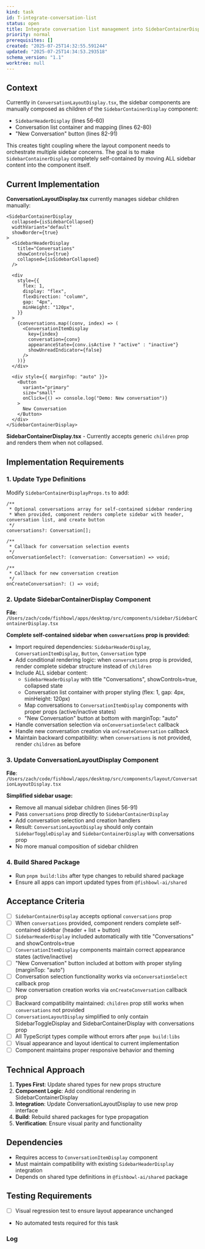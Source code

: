 ```yaml
---
kind: task
id: T-integrate-conversation-list
status: open
title: Integrate conversation list management into SidebarContainerDisplay component
priority: normal
prerequisites: []
created: "2025-07-25T14:32:55.591244"
updated: "2025-07-25T14:34:53.293518"
schema_version: "1.1"
worktree: null
---
```


## Context

Currently in `ConversationLayoutDisplay.tsx`, the sidebar components are manually composed as children of the `SidebarContainerDisplay` component:

- `SidebarHeaderDisplay` (lines 56-60)
- Conversation list container and mapping (lines 62-80)
- "New Conversation" button (lines 82-91)

This creates tight coupling where the layout component needs to orchestrate multiple sidebar concerns. The goal is to make `SidebarContainerDisplay` completely self-contained by moving ALL sidebar content into the component itself.

## Current Implementation

**ConversationLayoutDisplay.tsx** currently manages sidebar children manually:

```tsx
<SidebarContainerDisplay
  collapsed={isSidebarCollapsed}
  widthVariant="default"
  showBorder={true}
>
  <SidebarHeaderDisplay
    title="Conversations"
    showControls={true}
    collapsed={isSidebarCollapsed}
  />

  <div
    style={{
      flex: 1,
      display: "flex",
      flexDirection: "column",
      gap: "4px",
      minHeight: "120px",
    }}
  >
    {conversations.map((conv, index) => (
      <ConversationItemDisplay
        key={index}
        conversation={conv}
        appearanceState={conv.isActive ? "active" : "inactive"}
        showUnreadIndicator={false}
      />
    ))}
  </div>

  <div style={{ marginTop: "auto" }}>
    <Button
      variant="primary"
      size="small"
      onClick={() => console.log("Demo: New conversation")}
    >
      New Conversation
    </Button>
  </div>
</SidebarContainerDisplay>
```

**SidebarContainerDisplay.tsx** - Currently accepts generic `children` prop and renders them when not collapsed.

## Implementation Requirements

### 1. Update Type Definitions

Modify `SidebarContainerDisplayProps.ts` to add:

```tsx
/**
 * Optional conversations array for self-contained sidebar rendering
 * When provided, component renders complete sidebar with header, conversation list, and create button
 */
conversations?: Conversation[];

/**
 * Callback for conversation selection events
 */
onConversationSelect?: (conversation: Conversation) => void;

/**
 * Callback for new conversation creation
 */
onCreateConversation?: () => void;
```

### 2. Update SidebarContainerDisplay Component

**File**: `/Users/zach/code/fishbowl/apps/desktop/src/components/sidebar/SidebarContainerDisplay.tsx`

**Complete self-contained sidebar when `conversations` prop is provided:**

- Import required dependencies: `SidebarHeaderDisplay`, `ConversationItemDisplay`, `Button`, `Conversation` type
- Add conditional rendering logic: when `conversations` prop is provided, render complete sidebar structure instead of `children`
- Include ALL sidebar content:
  - `SidebarHeaderDisplay` with title "Conversations", showControls=true, collapsed state
  - Conversation list container with proper styling (flex: 1, gap: 4px, minHeight: 120px)
  - Map conversations to `ConversationItemDisplay` components with proper props (active/inactive states)
  - "New Conversation" button at bottom with marginTop: "auto"
- Handle conversation selection via `onConversationSelect` callback
- Handle new conversation creation via `onCreateConversation` callback
- Maintain backward compatibility: when `conversations` is not provided, render `children` as before

### 3. Update ConversationLayoutDisplay Component

**File**: `/Users/zach/code/fishbowl/apps/desktop/src/components/layout/ConversationLayoutDisplay.tsx`

**Simplified sidebar usage:**

- Remove all manual sidebar children (lines 56-91)
- Pass `conversations` prop directly to `SidebarContainerDisplay`
- Add conversation selection and creation handlers
- Result: `ConversationLayoutDisplay` should only contain `SidebarToggleDisplay` and `SidebarContainerDisplay` with conversations prop
- No more manual composition of sidebar children

### 4. Build Shared Package

- Run `pnpm build:libs` after type changes to rebuild shared package
- Ensure all apps can import updated types from `@fishbowl-ai/shared`

## Acceptance Criteria

- [ ] `SidebarContainerDisplay` accepts optional `conversations` prop
- [ ] When `conversations` provided, component renders complete self-contained sidebar (header + list + button)
- [ ] `SidebarHeaderDisplay` included automatically with title "Conversations" and showControls=true
- [ ] `ConversationItemDisplay` components maintain correct appearance states (active/inactive)
- [ ] "New Conversation" button included at bottom with proper styling (marginTop: "auto")
- [ ] Conversation selection functionality works via `onConversationSelect` callback prop
- [ ] New conversation creation works via `onCreateConversation` callback prop
- [ ] Backward compatibility maintained: `children` prop still works when `conversations` not provided
- [ ] `ConversationLayoutDisplay` simplified to only contain SidebarToggleDisplay and SidebarContainerDisplay with conversations prop
- [ ] All TypeScript types compile without errors after `pnpm build:libs`
- [ ] Visual appearance and layout identical to current implementation
- [ ] Component maintains proper responsive behavior and theming

## Technical Approach

1. **Types First**: Update shared types for new props structure
2. **Component Logic**: Add conditional rendering in SidebarContainerDisplay
3. **Integration**: Update ConversationLayoutDisplay to use new prop interface
4. **Build**: Rebuild shared packages for type propagation
5. **Verification**: Ensure visual parity and functionality

## Dependencies

- Requires access to `ConversationItemDisplay` component
- Must maintain compatibility with existing `SidebarHeaderDisplay` integration
- Depends on shared type definitions in `@fishbowl-ai/shared` package

## Testing Requirements

- [ ] Visual regression test to ensure layout appearance unchanged
- No automated tests required for this task

### Log
